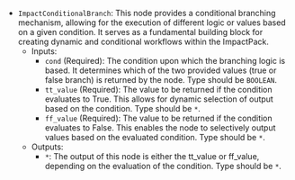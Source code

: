 - `ImpactConditionalBranch`: This node provides a conditional branching mechanism, allowing for the execution of different logic or values based on a given condition. It serves as a fundamental building block for creating dynamic and conditional workflows within the ImpactPack.
    - Inputs:
        - `cond` (Required): The condition upon which the branching logic is based. It determines which of the two provided values (true or false branch) is returned by the node. Type should be `BOOLEAN`.
        - `tt_value` (Required): The value to be returned if the condition evaluates to True. This allows for dynamic selection of output based on the condition. Type should be `*`.
        - `ff_value` (Required): The value to be returned if the condition evaluates to False. This enables the node to selectively output values based on the evaluated condition. Type should be `*`.
    - Outputs:
        - `*`: The output of this node is either the tt_value or ff_value, depending on the evaluation of the condition. Type should be `*`.
